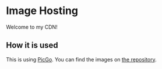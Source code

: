 # Image Hosting
Welcome to my CDN!

## How it is used
This is using [PicGo](https://picgo.github.io/PicGo-Doc/en/guide/). You can find the images on [the repository](https://github.com/TheUltiOne/cdn).
